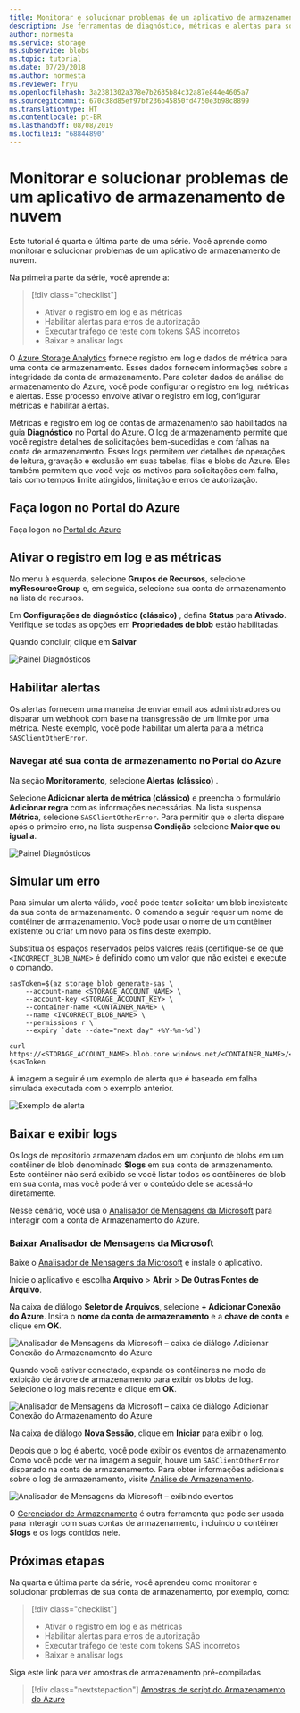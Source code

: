```yaml
---
title: Monitorar e solucionar problemas de um aplicativo de armazenamento de nuvem no Azure | Microsoft Docs
description: Use ferramentas de diagnóstico, métricas e alertas para solucionar problemas e monitorar um aplicativo em nuvem.
author: normesta
ms.service: storage
ms.subservice: blobs
ms.topic: tutorial
ms.date: 07/20/2018
ms.author: normesta
ms.reviewer: fryu
ms.openlocfilehash: 3a2381302a378e7b2635b84c32a87e844e4605a7
ms.sourcegitcommit: 670c38d85ef97bf236b45850fd4750e3b98c8899
ms.translationtype: HT
ms.contentlocale: pt-BR
ms.lasthandoff: 08/08/2019
ms.locfileid: "68844890"
---
```

# <a name="monitor-and-troubleshoot-a-cloud-storage-application"></a>Monitorar e solucionar problemas de um aplicativo de armazenamento de nuvem

Este tutorial é quarta e última parte de uma série. Você aprende como monitorar e solucionar problemas de um aplicativo de armazenamento de nuvem.

Na primeira parte da série, você aprende a:

> [!div class="checklist"]
> * Ativar o registro em log e as métricas
> * Habilitar alertas para erros de autorização
> * Executar tráfego de teste com tokens SAS incorretos
> * Baixar e analisar logs

O [Azure Storage Analytics](../common/storage-analytics.md) fornece registro em log e dados de métrica para uma conta de armazenamento. Esses dados fornecem informações sobre a integridade da conta de armazenamento. Para coletar dados de análise de armazenamento do Azure, você pode configurar o registro em log, métricas e alertas. Esse processo envolve ativar o registro em log, configurar métricas e habilitar alertas.

Métricas e registro em log de contas de armazenamento são habilitados na guia **Diagnóstico** no Portal do Azure. O log de armazenamento permite que você registre detalhes de solicitações bem-sucedidas e com falhas na conta de armazenamento. Esses logs permitem ver detalhes de operações de leitura, gravação e exclusão em suas tabelas, filas e blobs do Azure. Eles também permitem que você veja os motivos para solicitações com falha, tais como tempos limite atingidos, limitação e erros de autorização.

## <a name="log-in-to-the-azure-portal"></a>Faça logon no Portal do Azure

Faça logon no [Portal do Azure](https://portal.azure.com)

## <a name="turn-on-logging-and-metrics"></a>Ativar o registro em log e as métricas

No menu à esquerda, selecione **Grupos de Recursos**, selecione **myResourceGroup** e, em seguida, selecione sua conta de armazenamento na lista de recursos.

Em **Configurações de diagnóstico (clássico)** , defina **Status** para **Ativado**. Verifique se todas as opções em **Propriedades de blob** estão habilitadas.

Quando concluir, clique em **Salvar**

![Painel Diagnósticos](media/storage-monitor-troubleshoot-storage-application/enable-diagnostics.png)

## <a name="enable-alerts"></a>Habilitar alertas

Os alertas fornecem uma maneira de enviar email aos administradores ou disparar um webhook com base na transgressão de um limite por uma métrica. Neste exemplo, você pode habilitar um alerta para a métrica `SASClientOtherError`.

### <a name="navigate-to-the-storage-account-in-the-azure-portal"></a>Navegar até sua conta de armazenamento no Portal do Azure

Na seção **Monitoramento**, selecione **Alertas (clássico)** .

Selecione **Adicionar alerta de métrica (clássico)** e preencha o formulário **Adicionar regra** com as informações necessárias. Na lista suspensa **Métrica**, selecione `SASClientOtherError`. Para permitir que o alerta dispare após o primeiro erro, na lista suspensa **Condição** selecione **Maior que ou igual a**.

![Painel Diagnósticos](media/storage-monitor-troubleshoot-storage-application/add-alert-rule.png)

## <a name="simulate-an-error"></a>Simular um erro

Para simular um alerta válido, você pode tentar solicitar um blob inexistente da sua conta de armazenamento. O comando a seguir requer um nome de contêiner de armazenamento. Você pode usar o nome de um contêiner existente ou criar um novo para os fins deste exemplo.

Substitua os espaços reservados pelos valores reais (certifique-se de que `<INCORRECT_BLOB_NAME>` é definido como um valor que não existe) e execute o comando.

```azurecli-interactive
sasToken=$(az storage blob generate-sas \
    --account-name <STORAGE_ACCOUNT_NAME> \
    --account-key <STORAGE_ACCOUNT_KEY> \
    --container-name <CONTAINER_NAME> \
    --name <INCORRECT_BLOB_NAME> \
    --permissions r \
    --expiry `date --date="next day" +%Y-%m-%d`)

curl https://<STORAGE_ACCOUNT_NAME>.blob.core.windows.net/<CONTAINER_NAME>/<INCORRECT_BLOB_NAME>?$sasToken
```

A imagem a seguir é um exemplo de alerta que é baseado em falha simulada executada com o exemplo anterior.

 ![Exemplo de alerta](media/storage-monitor-troubleshoot-storage-application/email-alert.png)

## <a name="download-and-view-logs"></a>Baixar e exibir logs

Os logs de repositório armazenam dados em um conjunto de blobs em um contêiner de blob denominado **$logs** em sua conta de armazenamento. Este contêiner não será exibido se você listar todos os contêineres de blob em sua conta, mas você poderá ver o conteúdo dele se acessá-lo diretamente.

Nesse cenário, você usa o [Analisador de Mensagens da Microsoft](https://technet.microsoft.com/library/jj649776.aspx) para interagir com a conta de Armazenamento do Azure.

### <a name="download-microsoft-message-analyzer"></a>Baixar Analisador de Mensagens da Microsoft

Baixe o [Analisador de Mensagens da Microsoft](https://www.microsoft.com/download/details.aspx?id=44226) e instale o aplicativo.

Inicie o aplicativo e escolha **Arquivo** > **Abrir** > **De Outras Fontes de Arquivo**.

Na caixa de diálogo **Seletor de Arquivos**, selecione **+ Adicionar Conexão do Azure**. Insira o **nome da conta de armazenamento** e a **chave de conta** e clique em **OK**.

![Analisador de Mensagens da Microsoft – caixa de diálogo Adicionar Conexão do Armazenamento do Azure](media/storage-monitor-troubleshoot-storage-application/figure3.png)

Quando você estiver conectado, expanda os contêineres no modo de exibição de árvore de armazenamento para exibir os blobs de log. Selecione o log mais recente e clique em **OK**.

![Analisador de Mensagens da Microsoft – caixa de diálogo Adicionar Conexão do Armazenamento do Azure](media/storage-monitor-troubleshoot-storage-application/figure4.png)

Na caixa de diálogo **Nova Sessão**, clique em **Iniciar** para exibir o log.

Depois que o log é aberto, você pode exibir os eventos de armazenamento. Como você pode ver na imagem a seguir, houve um `SASClientOtherError` disparado na conta de armazenamento. Para obter informações adicionais sobre o log de armazenamento, visite [Análise de Armazenamento](../common/storage-analytics.md).

![Analisador de Mensagens da Microsoft – exibindo eventos](media/storage-monitor-troubleshoot-storage-application/figure5.png)

O [Gerenciador de Armazenamento](https://azure.microsoft.com/features/storage-explorer/) é outra ferramenta que pode ser usada para interagir com suas contas de armazenamento, incluindo o contêiner **$logs** e os logs contidos nele.

## <a name="next-steps"></a>Próximas etapas

Na quarta e última parte da série, você aprendeu como monitorar e solucionar problemas de sua conta de armazenamento, por exemplo, como:

> [!div class="checklist"]
> * Ativar o registro em log e as métricas
> * Habilitar alertas para erros de autorização
> * Executar tráfego de teste com tokens SAS incorretos
> * Baixar e analisar logs

Siga este link para ver amostras de armazenamento pré-compiladas.

> [!div class="nextstepaction"]
> [Amostras de script do Armazenamento do Azure](storage-samples-blobs-cli.md)